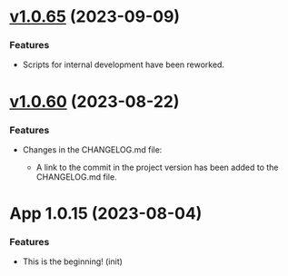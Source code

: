 [v1.0.65](https://github.com/Seal-Pavel/cbt_bot/commit/efecd7da372f188d1e94222b7da9c4ac9b5d9581) (2023-09-09)
===================

### Features

- Scripts for internal development have been reworked.


[v1.0.60](https://github.com/Seal-Pavel/cbt_bot/commit/cfc8442f738f49a787ae1894d6f1f41c78d03987) (2023-08-22)
===================

### Features

- Changes in the CHANGELOG.md file:

  - A link to the commit in the project version has been added to the CHANGELOG.md file.


# App 1.0.15 (2023-08-04)

### Features

- This is the beginning! (init)
